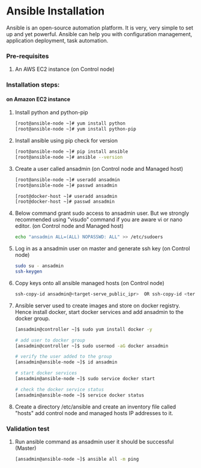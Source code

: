 # Ansible Installation

Ansible is an open-source automation platform. It is very, very simple to set up and yet powerful. Ansible can help you with configuration management, application deployment, task automation.

### Pre-requisites

1. An AWS EC2 instance (on Control node)

### Installation steps:
#### on Amazon EC2 instance

1. Install python and python-pip
   ```sh
   [root@ansible-node ~]# yum install python
   [root@ansible-node ~]# yum install python-pip
   ```
1. Install ansible using pip check for version
    ```sh
   [root@ansible-node ~]# pip install ansible
   [root@ansible-node ~]# ansible --version
   ```
   
1. Create a user called ansadmin (on Control node and Managed host)  
   ```sh
   [root@ansible-node ~]# useradd ansadmin
   [root@ansible-node ~]# passwd ansadmin

   [root@docker-host ~]# useradd ansadmin
   [root@docker-host ~]# passwd ansadmin
   ```
1. Below command grant sudo access to ansadmin user. But we strongly recommended using "visudo" command if you are aware vi or nano editor.  (on Control node and Managed host)
   ```sh
   echo "ansadmin ALL=(ALL) NOPASSWD: ALL" >> /etc/sudoers
   ```
   
1. Log in as a ansadmin user on master and generate ssh key (on Control node)
   ```sh 
   sudo su - ansadmin
   ssh-keygen
   ```
1. Copy keys onto all ansible managed hosts (on Control node)
   ```sh 
   ssh-copy-id ansadmin@<target-serve_public_ipr>  OR ssh-copy-id <terget_server_private_ip>
   ```

1. Ansible server used to create images and store on docker registry. Hence install docker, start docker services and add ansadmin to the docker group. 
   ```sh
   [ansadmin@controller ~]$ sudo yum install docker -y

   # add user to docker group 
   [ansadmin@controller ~]$ sudo usermod -aG docker ansadmin
   
   # verify the user added to the group
   [ansadmin@ansible-node ~]$ id ansadmin

   # start docker services 
   [ansadmin@ansible-node ~]$ sudo service docker start

   # check the docker service status
   [ansadmin@ansible-node ~]$ service docker status 
   
   ```
1. Create a directory /etc/ansible and create an inventory file called "hosts" add control node and managed hosts IP addresses to it. 
 
### Validation test

   
1. Run ansible command as ansadmin user it should be successful (Master)
   ```sh 
   [ansadmin@ansible-node ~]$ ansible all -m ping
   ```
